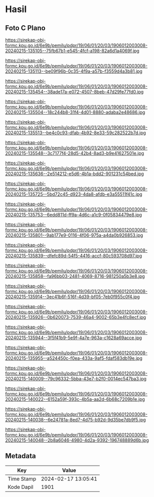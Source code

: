 # Hasil

## Foto C Plano

https://sirekap-obj-formc.kpu.go.id/6e9b/pemilu/pdpr/19/06/01/20/03/1906012003008-20240215-135105--75fb67b1-e545-4fcf-a198-82a6d1a4069f.jpg

https://sirekap-obj-formc.kpu.go.id/6e9b/pemilu/pdpr/19/06/01/20/03/1906012003008-20240215-135113--be09f96b-0c35-4f9a-a57b-f3559d4a3b81.jpg

https://sirekap-obj-formc.kpu.go.id/6e9b/pemilu/pdpr/19/06/01/20/03/1906012003008-20240215-135454--38ade17a-e072-4507-8beb-47d29fe77fd0.jpg

https://sirekap-obj-formc.kpu.go.id/6e9b/pemilu/pdpr/19/06/01/20/03/1906012003008-20240215-135504--18c244b8-31f4-4d01-8880-adaba2e48686.jpg

https://sirekap-obj-formc.kpu.go.id/6e9b/pemilu/pdpr/19/06/01/20/03/1906012003008-20240215-135513--be4c0c93-dfab-4b92-8e33-59c282522b7d.jpg

https://sirekap-obj-formc.kpu.go.id/6e9b/pemilu/pdpr/19/06/01/20/03/1906012003008-20240215-135548--3c7177f4-28d5-42b4-8ad3-b9e41627501e.jpg

https://sirekap-obj-formc.kpu.go.id/6e9b/pemilu/pdpr/19/06/01/20/03/1906012003008-20240215-135636--2e514212-e5d6-4b1a-bdd2-901231c54bed.jpg

https://sirekap-obj-formc.kpu.go.id/6e9b/pemilu/pdpr/19/06/01/20/03/1906012003008-20240215-135725--5bd72c45-d923-4da8-afdb-e3a55511f41c.jpg

https://sirekap-obj-formc.kpu.go.id/6e9b/pemilu/pdpr/19/06/01/20/03/1906012003008-20240215-135753--6edd811d-ff9a-4d6c-a1c9-0f05834479e8.jpg

https://sirekap-obj-formc.kpu.go.id/6e9b/pemilu/pdpr/19/06/01/20/03/1906012003008-20240215-135801--9ab177e9-0116-4f06-975a-a4da0b926853.jpg

https://sirekap-obj-formc.kpu.go.id/6e9b/pemilu/pdpr/19/06/01/20/03/1906012003008-20240215-135839--dfefc89d-54f5-4416-accf-80c593708d97.jpg

https://sirekap-obj-formc.kpu.go.id/6e9b/pemilu/pdpr/19/06/01/20/03/1906012003008-20240215-135858--fa96bb03-2481-4069-8716-981250a5b3e8.jpg

https://sirekap-obj-formc.kpu.go.id/6e9b/pemilu/pdpr/19/06/01/20/03/1906012003008-20240215-135914--3ec41b6f-516f-4d39-bf05-7eb0f955c0f4.jpg

https://sirekap-obj-formc.kpu.go.id/6e9b/pemilu/pdpr/19/06/01/20/03/1906012003008-20240215-135926--0b620073-7539-46a4-9002-65b3e4fc8ecf.jpg

https://sirekap-obj-formc.kpu.go.id/6e9b/pemilu/pdpr/19/06/01/20/03/1906012003008-20240215-135944--3f5f41b9-5e9f-4a7e-963a-c1628a69acce.jpg

https://sirekap-obj-formc.kpu.go.id/6e9b/pemilu/pdpr/19/06/01/20/03/1906012003008-20240215-135955--a524450c-f0ea-433a-9af5-fdaf583db19e.jpg

https://sirekap-obj-formc.kpu.go.id/6e9b/pemilu/pdpr/19/06/01/20/03/1906012003008-20240215-140009--79c96332-5bba-43e7-b2f0-0014ec547ba3.jpg

https://sirekap-obj-formc.kpu.go.id/6e9b/pemilu/pdpr/19/06/01/20/03/1906012003008-20240215-140022--6152a59f-393c-4b5a-aa2d-6b68c7209b1e.jpg

https://sirekap-obj-formc.kpu.go.id/6e9b/pemilu/pdpr/19/06/01/20/03/1906012003008-20240215-140038--6e24781a-8ed7-4d75-b92d-9d35be7db9f5.jpg

https://sirekap-obj-formc.kpu.go.id/6e9b/pemilu/pdpr/19/06/01/20/03/1906012003008-20240215-140048--2b8a6046-4980-4d2a-9392-196748889d6b.jpg


## Metadata

| Key        | Value               |
| ---------- | ------------------- |
| Time Stamp | 2024-02-17 13:05:41 |
| Kode Dapil | 1901                |



